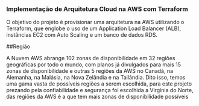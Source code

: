 ### Implementação de Arquitetura Cloud na AWS com Terraform

O objetivo do projeto é provisionar uma arquitetura na AWS utilizando o Terraform, que englobe o uso de um Application Load Balancer (ALB), instâncias EC2 com Auto Scaling e um banco de dados RDS.

##Região

A Nuvem AWS abrange 102 zonas de disponibilidade em 32 regiões geográficas por todo o mundo, com planos já divulgados para mais 15 zonas de disponibilidade e outras 5 regiões da AWS no Canadá, na Alemanha, na Malásia, na Nova Zelândia e na Tailândia.
Dito isso, temos uma gama vasta de possíveis regiões a serem escolhida, para este projeto prezando pela confiabilidade e segurança foi escolhida a Virgínia do Norte, das regiões da AWS é a que tem mais zonas de disponibilidade possíveis
